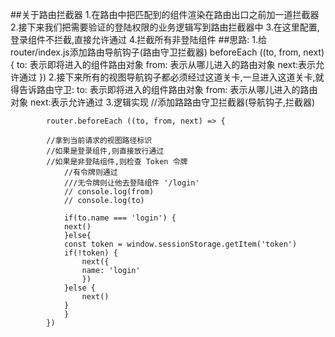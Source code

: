 ##关于路由拦截器
    1.在路由中把匹配到的组件渲染在路由出口之前加一道拦截器
    2.接下来我们把需要验证的登陆权限的业务逻辑写到路由拦截器中
    3.在这里配置,登录组件不拦截,直接允许通过
    4.拦截所有非登陆组件
##思路:
    1.给router/index.js添加路由导航钩子(路由守卫拦截器)
        beforeEach ((to, from, next) {
            to: 表示即将进入的组件路由对象
            from: 表示从哪儿进入的路由对象
            next:表示允许通过
        })
    2.接下来所有的视图导航钩子都必须经过这道关卡,一旦进入这道关卡,就得告诉路由守卫:
             to: 表示即将进入的组件路由对象
             from: 表示从哪儿进入的路由对象
             next:表示允许通过
    3.逻辑实现
        //添加路路由守卫拦截器(导航钩子,拦截器)

            router.beforeEach ((to, from, next) => {
                
            //拿到当前请求的视图路径标识
            //如果是登录组件,则直接放行通过
            //如果是非登陆组件,则检查 Token 令牌
                //有令牌则通过
                ///无令牌则让他去登陆组件 '/login' 
                // console.log(from)
                // console.log(to)

                if(to.name === 'login') {
                next()
                }else{
                const token = window.sessionStorage.getItem('token')
                if(!token) {
                    next({
                    name: 'login'
                    })
                }else {
                    next()
                }
                }
            })
    